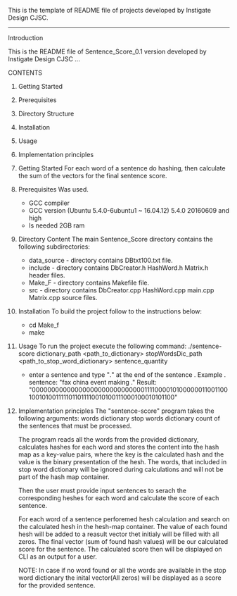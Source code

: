 This is the template of README file of projects developed by Instigate Design CJSC.

-------------------------------------------------------------------------------
Introduction

This is the README file of Sentence_Score_0.1 version developed by Instigate Design CJSC ...

CONTENTS
1. Getting Started
2. Prerequisites
3. Directory Structure
4. Installation
5. Usage
6. Implementation principles 

1. Getting Started
	For each word of a sentence do hashing, 
	then calculate the sum of the vectors for the final sentence score.

2. Prerequisites 
	Was used.
	- GCC compiler
	- GCC version (Ubuntu 5.4.0-6ubuntu1 ~ 16.04.12) 5.4.0 20160609 and high
	- Is needed 2GB ram  

3. Directory Content
	The main Sentence_Score directory contains the following subdirectories:
	- data_source -  directory contains  DBtxt100.txt file.
	- include -  directory contains DbCreator.h  HashWord.h  Matrix.h header files.
	- Make_F - directory contains Makefile file.
	- src - directory contains DbCreator.cpp  HashWord.cpp  main.cpp  Matrix.cpp source files.

4. Installation
	To build the project follow to the instructions below:
	- cd Make_f
	- make

5. Usage 
	To run the project execute the following command:
	    ./sentence-score dictionary_path <path_to_dictionary> stopWordsDic_path <path_to_stop_word_dictionary> sentence_quantity <count of sentences>
	- enter a sentence and type "․" at the end of the sentence ․
	Example ․
	sentence: "fax china event making ."
	Result: "0000000000000000000000000000011110000101000000110011001001010011111011011110010100111000100010101100"


6. Implementation principles 
    The "sentence-score" program takes the following arguments:
        words dictionary
        stop words dictionary
        count of the sentences that must be processed.

    The program reads all the words from the provided dictionary, calculates hashes for each word and stores the
    content into the hash map as a key-value pairs, where the key is the calculated hash and the value is the 
    binary presentation of the hesh.
    The words, that included in stop word dictionary will be ignored during calculations and will not be part of the hash map container.
    
    Then the user must provide input sentences to serach the corresponding heshes for each word and calculate the score of each sentence.

    For each word of a sentence perforemed hesh calculation and search on the calculated hesh in the hesh-map container.
    The value of each found hesh will be added to a reasult vector thet initialy will be filled with all zeros.
    The final vector (sum of found hash values) will be our calculated score for the sentence.
    The calculated score then will be displayed on CLI as an output for a user.

    NOTE:
     In case if no word found or all the words are available in the stop word dictionary the inital vector(All zeros)
     will be displayed as a score for the provided sentence.
